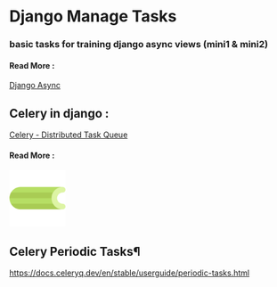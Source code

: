 # Django Manage Tasks

### basic tasks for training django async views (mini1 & mini2)

#### Read More :

<a href ='https://wersdoerfer.de/blogs/ephes_blog/django-31-async/' target='_blank'>Django Async</a>



## Celery in django : 
<a href='https://docs.celeryq.dev/en/stable/'>Celery - Distributed Task Queue</a>

#### Read More :
<img src='celery_512.webp' width='20%' />

## Celery Periodic Tasks¶
https://docs.celeryq.dev/en/stable/userguide/periodic-tasks.html

